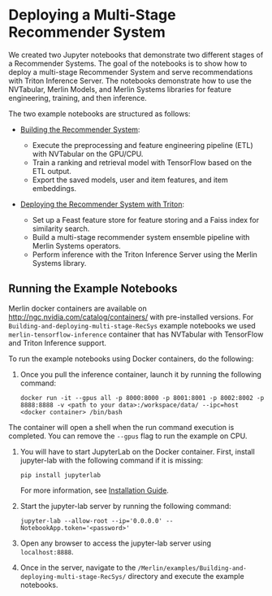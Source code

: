 # Deploying a Multi-Stage Recommender System

We created two Jupyter notebooks that demonstrate two different stages of a Recommender Systems.
The goal of the notebooks is to show how to deploy a multi-stage Recommender System and serve recommendations with Triton Inference Server.
The notebooks demonstrate how to use the NVTabular, Merlin Models, and Merlin Systems libraries for feature engineering, training, and then inference.

The two example notebooks are structured as follows:

- [Building the Recommender System](01-Building-Recommender-Systems-with-Merlin.ipynb): 
  - Execute the preprocessing and feature engineering pipeline (ETL) with NVTabular on the GPU/CPU.
  - Train a ranking and retrieval model with TensorFlow based on the ETL output.
  - Export the saved models, user and item features, and item embeddings.

- [Deploying the Recommender System with Triton](02-Deploying-multi-stage-RecSys-with-Merlin-Systems.ipynb): 
  - Set up a Feast feature store for feature storing and a Faiss index for similarity search.
  - Build a multi-stage recommender system ensemble pipeline with Merlin Systems operators.
  - Perform inference with the Triton Inference Server using the Merlin Systems library.

## Running the Example Notebooks

Merlin docker containers are available on http://ngc.nvidia.com/catalog/containers/ with pre-installed versions. For `Building-and-deploying-multi-stage-RecSys` example notebooks we used `merlin-tensorflow-inference` container that has NVTabular with TensorFlow and Triton Inference support.

To run the example notebooks using Docker containers, do the following:

1. Once you pull the inference container, launch it by running the following command:
   ```
   docker run -it --gpus all -p 8000:8000 -p 8001:8001 -p 8002:8002 -p 8888:8888 -v <path to your data>:/workspace/data/ --ipc=host <docker container> /bin/bash
   ```
The container will open a shell when the run command execution is completed. You can remove the `--gpus` flag to run the example on CPU.

1. You will have to start JupyterLab on the Docker container. First, install jupyter-lab with the following command if it is missing:
   ```
   pip install jupyterlab
   ```
   
   For more information, see [Installation Guide](https://jupyterlab.readthedocs.io/en/stable/getting_started/installation.html).

2. Start the jupyter-lab server by running the following command:
   ```
   jupyter-lab --allow-root --ip='0.0.0.0' --NotebookApp.token='<password>'
   ```

3. Open any browser to access the jupyter-lab server using `localhost:8888`.

4. Once in the server, navigate to the ```/Merlin/examples/Building-and-deploying-multi-stage-RecSys/``` directory and execute the example notebooks.
